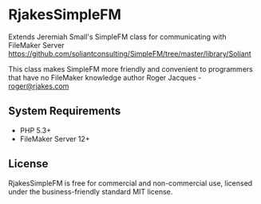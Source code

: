 # RjakesSimpleFM

 Extends Jeremiah Small's SimpleFM class for communicating with FileMaker Server
 https://github.com/soliantconsulting/SimpleFM/tree/master/library/Soliant
 
 This class makes SimpleFM more friendly and convenient to programmers that have no FileMaker knowledge
 author Roger Jacques - roger@rjakes.com

## System Requirements

* PHP 5.3+
* FileMaker Server 12+


## License

RjakesSimpleFM is free for commercial and non-commercial use, licensed under the business-friendly standard MIT license.


